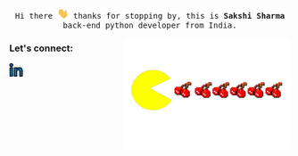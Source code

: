 
<p align="center">
  <samp>
    Hi there <img src="Hi.gif" width="20px"> thanks for stopping by, this is <b>Sakshi Sharma</b> back-end python developer from India.
  </samp>
</p>

<img align="right" alt="Pacman GIF" src="pacman.gif" height="200" width="300" />

### Let's connect:
[<img align="left" alt="Linkedin" width="24px" src="linkedin.svg" />](https://www.linkedin.com/in/i-am-sakshi-sharma/)

<!--
**ThisIsSakshi/ThisisSakshi** is a ✨ _special_ ✨ repository because its `README.md` (this file) appears on your GitHub profile.

Here are some ideas to get you started:

- 🔭 I’m currently working on ...
- 🌱 I’m currently learning ...
- 👯 I’m looking to collaborate on ...
- 🤔 I’m looking for help with ...
- 💬 Ask me about ...
- 📫 How to reach me: ...
- 😄 Pronouns: ...
- ⚡ Fun fact: ...
-->

